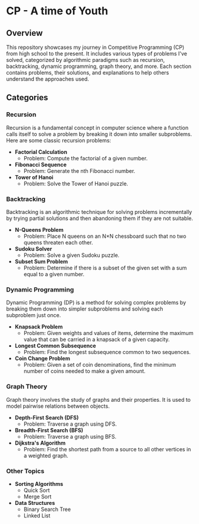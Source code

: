 # CP - A time of Youth

## Overview
This repository showcases my journey in Competitive Programming (CP) from high school to the present. It includes various types of problems I've solved, categorized by algorithmic paradigms such as recursion, backtracking, dynamic programming, graph theory, and more. Each section contains problems, their solutions, and explanations to help others understand the approaches used.

## Categories

### Recursion
Recursion is a fundamental concept in computer science where a function calls itself to solve a problem by breaking it down into smaller subproblems. Here are some classic recursion problems:
- **Factorial Calculation**
  - Problem: Compute the factorial of a given number.
- **Fibonacci Sequence**
  - Problem: Generate the nth Fibonacci number.
- **Tower of Hanoi**
  - Problem: Solve the Tower of Hanoi puzzle.

### Backtracking
Backtracking is an algorithmic technique for solving problems incrementally by trying partial solutions and then abandoning them if they are not suitable.
- **N-Queens Problem**
  - Problem: Place N queens on an N×N chessboard such that no two queens threaten each other.
- **Sudoku Solver**
  - Problem: Solve a given Sudoku puzzle.
- **Subset Sum Problem**
  - Problem: Determine if there is a subset of the given set with a sum equal to a given number.

### Dynamic Programming
Dynamic Programming (DP) is a method for solving complex problems by breaking them down into simpler subproblems and solving each subproblem just once.
- **Knapsack Problem**
  - Problem: Given weights and values of items, determine the maximum value that can be carried in a knapsack of a given capacity.
- **Longest Common Subsequence**
  - Problem: Find the longest subsequence common to two sequences.
- **Coin Change Problem**
  - Problem: Given a set of coin denominations, find the minimum number of coins needed to make a given amount.

### Graph Theory
Graph theory involves the study of graphs and their properties. It is used to model pairwise relations between objects.
- **Depth-First Search (DFS)**
  - Problem: Traverse a graph using DFS.
- **Breadth-First Search (BFS)**
  - Problem: Traverse a graph using BFS.
- **Dijkstra's Algorithm**
  - Problem: Find the shortest path from a source to all other vertices in a weighted graph.

### Other Topics
- **Sorting Algorithms**
  - Quick Sort
  - Merge Sort
- **Data Structures**
  - Binary Search Tree
  - Linked List
